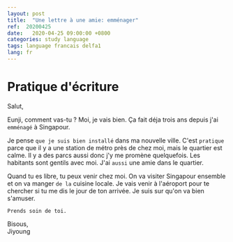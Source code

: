 ```yaml
---
layout: post
title:  "Une lettre à une amie: emménager"
ref:  20200425
date:   2020-04-25 09:00:00 +0800
categories: study language
tags: language francais delfa1
lang: fr
---
```


# Pratique d'écriture

Salut,

Eunji, comment vas-tu ? Moi, je vais bien. Ça fait déja trois ans depuis j'ai `emménagé` à Singapour. 

Je pense `que je suis bien installé` dans ma nouvelle ville. C'est `pratique` parce que il y a une station de métro près de chez moi, mais le quartier est calme. Il y a des parcs aussi donc j'y me promène quelquefois. Les habitants sont gentils avec moi. J'ai `aussi` une amie dans le quartier. 

Quand tu es libre, tu peux venir chez moi. On va visiter Singapour ensemble et on va manger `de la` cuisine locale. Je vais venir à l'aéroport pour te chercher si tu me dis le jour de ton arrivée. Je suis sur qu'on va bien s'amuser.

`Prends soin de toi.`

Bisous,<br/>
Jiyoung